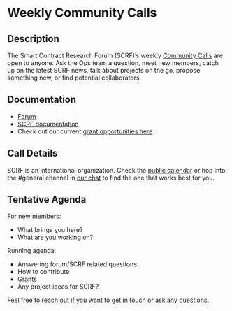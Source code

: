 # Weekly Community Calls 

## Description 
The Smart Contract Research Forum (SCRF)’s weekly [Community Calls](https://www.smartcontractresearch.org/t/scrf-weekly-community-calls/644) are open to anyone. Ask the Ops team a question, meet new members, catch up on the latest SCRF news, talk about projects on the go, propose something new, or find potential collaborators. 

## Documentation 
* [Forum](https://smartcontractresearch.org/)
* [SCRF documentation](https://github.com/smartcontractresearchforum/docs/blob/main/README.md)
* Check out our current [grant opportunities here](https://github.com/smartcontractresearchforum/docs#grants-bounties-and-awards)

## Call Details 
SCRF is an international organization. Check the [public calendar](https://calendar.google.com/calendar/embed?src=c_45nqubmu17kcm9r1p8o5sqtte0%40group.calendar.google.com&ctz=America%2FLos_Angeles) or hop into the #general channel in [our chat](https://discord.gg/NVDPaKP2dN) to find the one that works best for you.

## Tentative Agenda
For new members:
* What brings you here?
* What are you working on?

Running agenda:
* Answering forum/SCRF related questions
* How to contribute 
* Grants 
* Any project ideas for SCRF?

[Feel free to reach out](https://github.com/smartcontractresearchforum/docs/blob/main/en/content_connecting_with_scrf.md) if you want to get in touch or ask any questions. 
